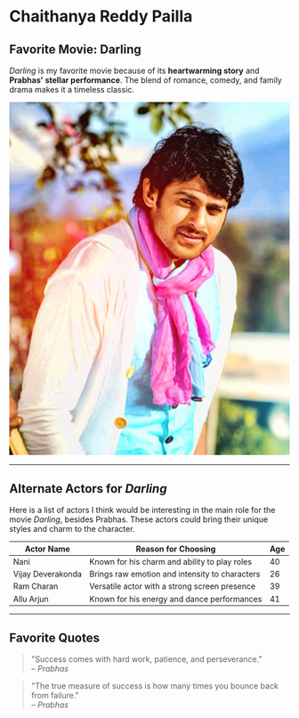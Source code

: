 # Chaithanya Reddy Pailla

## Favorite Movie: Darling

*Darling* is my favorite movie because of its **heartwarming story** and 
**Prabhas' stellar performance**. The blend of romance, comedy, and family drama makes it a timeless classic.


![ Image of the main actor](./Prabhas.jpg)


---
## Alternate Actors for *Darling*

Here is a list of actors I think would be interesting in the main role for the movie *Darling*, besides Prabhas. These actors could bring their unique styles and charm to the character.

| Actor Name       | Reason for Choosing                             | Age |
|------------------|-------------------------------------------------|-----|
| Nani             | Known for his charm and ability to play roles   | 40  |
| Vijay Deverakonda| Brings raw emotion and intensity to characters  | 26  |
| Ram Charan       | Versatile actor with a strong screen presence   | 39  |
| Allu Arjun       | Known for his energy and dance performances     | 41  |


---
## Favorite Quotes

> "Success comes with hard work, patience, and perseverance."  
*– Prabhas*

> "The true measure of success is how many times you bounce back from failure."  
*– Prabhas*